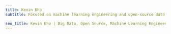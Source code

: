 ```yaml
---
title: Kevin Kho
subtitle: Focused on machine learning engineering and open-source data tooling. Focused on machine learning engineering and open-source data tooling. Focused on machine learning engineering and open-source data tooling. Focused on machine learning engineering and open-source data tooling. Focused on machine learning engineering and open-source data tooling. Focused on machine learning engineering and open-source data tooling. Focused on machine learning engineering and open-source data tooling. Focused on machine learning engineering and open-source data tooling. 

seo_title: Kevin Kho | Big Data, Open Source, Machine Learning Engineering, Fugue
---
```

